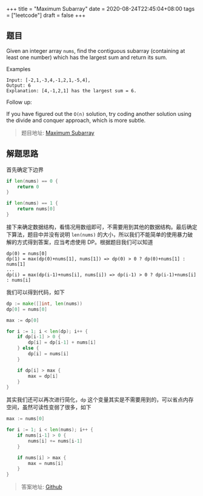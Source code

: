 +++
title = "Maximum Subarray"
date = 2020-08-24T22:45:04+08:00
tags = ["leetcode"]
draft = false
+++

<!--more-->

## 题目

Given an integer array `nums`, find the contiguous subarray (containing at least one number) which has the largest sum and return its sum.

Examples

```text
Input: [-2,1,-3,4,-1,2,1,-5,4],
Output: 6
Explanation: [4,-1,2,1] has the largest sum = 6.
```

Follow up:

If you have figured out the `O(n)` solution, try coding another solution using the divide and conquer approach, which is more subtle.

> 题目地址: [Maximum Subarray](https://leetcode-cn.com/problems/maximum-subarray/)

## 解题思路

首先确定下边界

```go
if len(nums) == 0 {
    return 0
}

if len(nums) == 1 {
    return nums[0]
}
```

接下来确定数据结构，看情况用数组即可，不需要用到其他的数据结构。最后确定下算法，题目中并没有说明 `len(nums)` 的大小，所以我们不能简单的使用暴力破解的方式得到答案，应当考虑使用 DP。根据题目我们可以知道

```text
dp(0) = nums[0]
dp(1) = max(dp(0)+nums[1], nums[1]) => dp(0) > 0 ? dp(0)+nums[1] : nums[1]
...
dp(i) = max(dp(i-1)+nums[i], nums[i]) => dp(i-1) > 0 ? dp(i-1)+nums[i] : nums[i]
```

我们可以得到代码，如下

```go
dp := make([]int, len(nums))
dp[0] = nums[0]

max := dp[0]

for i := 1; i < len(dp); i++ {
    if dp[i-1] > 0 {
        dp[i] = dp[i-1] + nums[i]
    } else {
        dp[i] = nums[i]
    }

    if dp[i] > max {
        max = dp[i]
    }
}
```

其实我们还可以再次进行简化，`dp` 这个变量其实是不需要用到的，可以省点内存空间，虽然可读性变弱了很多，如下

```go
max := nums[0]

for i := 1; i < len(nums); i++ {
    if nums[i-1] > 0 {
        nums[i] += nums[i-1]
    }

    if nums[i] > max {
        max = nums[i]
    }
}
```

> 答案地址: [Github](https://github.com/helbing/leetcode/blob/master/array/maximum_subarray.go)
